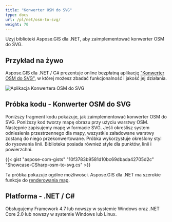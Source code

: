 ```yaml
---
title: "Konwerter OSM do SVG"
type: docs
url: /pl/net/osm-to-svg/
weight: 70
---
```


Użyj biblioteki Aspose.GIS dla .NET, aby zaimplementować konwerter OSM do SVG.

## **Przykład na żywo**

Aspose.GIS dla .NET / C# prezentuje online bezpłatną aplikację ["Konwerter OSM do SVG"](https://products.aspose.app/gis/viewer/osm-to-svg), w której możesz zbadać funkcjonalność i jakość jej działania.

![Aplikacja Konwertera OSM do SVG](viewer.png)

## **Próbka kodu - Konwerter OSM do SVG**

Poniższy fragment kodu pokazuje, jak zaimplementować konwerter OSM do SVG. Poniższy kod tworzy mapę obrazu przy użyciu warstwy OSM. Następnie zapisujemy mapę w formacie SVG. Jeśli określisz system odniesienia przestrzennego dla mapy, wszystkie załadowane warstwy zostaną do niego przekonwertowane.
Próbka wykorzystuje określony styl do rysowania linii. Biblioteka posiada również style dla punktów, linii i powierzchni.

{{< gist "aspose-com-gists" "10f3783b9581d10bc69dbada42705d2c" "Showcase-CSharp-osm-to-svg.cs" >}}

Ta próbka pokazuje ogólne możliwości. Aspose.GIS dla .NET ma szerokie funkcje do [renderowania map](https://docs.aspose.com/gis/net/map-rendering/).

## **Platforma - .NET / C#**

Obsługujemy Framework 4.7 lub nowszy w systemie Windows oraz .NET Core 2.0 lub nowszy w systemie Windows lub Linux.
